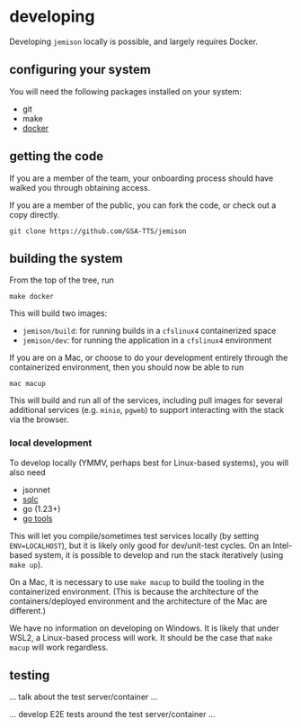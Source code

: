 # developing

Developing `jemison` locally is possible, and largely requires Docker.

## configuring your system

You will need the following packages installed on your system:

* git
* make
* [docker](https://docs.docker.com/engine/install/)


## getting the code

If you are a member of the team, your onboarding process should have walked you through obtaining access.

If you are a member of the public, you can fork the code, or check out a copy directly.

```
git clone https://github.com/GSA-TTS/jemison
```

## building the system

From the top of the tree, run

`make docker`

This will build two images:

* `jemison/build`: for running builds in a `cfslinux4` containerized space 
* `jemison/dev`: for running the application in a `cfslinux4` environment

If you are on a Mac, or choose to do your development entirely through the containerized environment, then you should now be able to run

`mac macup`

This will build and run all of the services, including pull images for several additional services (e.g. `minio`, `pgweb`) to support interacting with the stack via the browser.

### local development

To develop locally (YMMV, perhaps best for Linux-based systems), you will also need

* jsonnet
* [sqlc](https://docs.sqlc.dev/en/stable/overview/install.html)
* go (1.23+)
* [go tools](https://cs.opensource.google/go/x/tools)

This will let you compile/sometimes test services locally (by setting `ENV=LOCALHOST`), but it is likely only good for dev/unit-test cycles. On an Intel-based system, it is possible to develop and run the stack iteratively (using `make up`). 

On a Mac, it is necessary to use `make macup` to build the tooling in the containerized environment. (This is because the architecture of the containers/deployed environment and the architecture of the Mac are different.)

We have no information on developing on Windows. It is likely that under WSL2, a Linux-based process will work. It should be the case that `make macup` will work regardless.

## testing

... talk about the test server/container ...

... develop E2E tests around the test server/container ...
